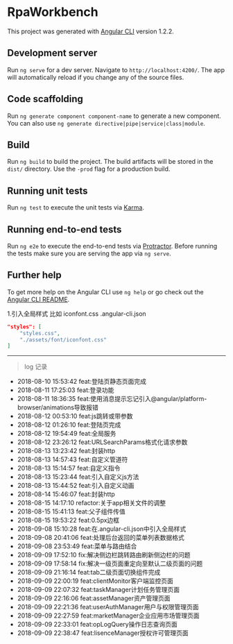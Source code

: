# RpaWorkbench

This project was generated with [Angular CLI](https://github.com/angular/angular-cli) version 1.2.2.

## Development server

Run `ng serve` for a dev server. Navigate to `http://localhost:4200/`. The app will automatically reload if you change any of the source files.

## Code scaffolding

Run `ng generate component component-name` to generate a new component. You can also use `ng generate directive|pipe|service|class|module`.

## Build

Run `ng build` to build the project. The build artifacts will be stored in the `dist/` directory. Use the `-prod` flag for a production build.

## Running unit tests

Run `ng test` to execute the unit tests via [Karma](https://karma-runner.github.io).

## Running end-to-end tests

Run `ng e2e` to execute the end-to-end tests via [Protractor](http://www.protractortest.org/).
Before running the tests make sure you are serving the app via `ng serve`.

## Further help

To get more help on the Angular CLI use `ng help` or go check out the [Angular CLI README](https://github.com/angular/angular-cli/blob/master/README.md).


1.引入全局样式 比如 iconfont.css
.angular-cli.json
```json
"styles": [
    "styles.css",
    "./assets/font/iconfont.css"
]
```

****

> log 记录

* 2018-08-10 15:53:42 feat:登陆页静态页面完成
* 2018-08-11 17:25:03 feat:登录功能
* 2018-08-11 18:36:35 feat:使用消息提示忘记引入@angular/platform-browser/animations导致报错
* 2018-08-12 00:53:10 feat:js跳转或带参数
* 2018-08-12 01:26:10 feat:登陆页完成
* 2018-08-12 19:54:49 feat:全局服务
* 2018-08-12 23:26:12 feat:URLSearchParams格式化请求参数
* 2018-08-13 13:23:42 feat:封装http
* 2018-08-13 14:57:43 feat:自定义管道符
* 2018-08-13 15:14:57 feat:自定义指令
* 2018-08-13 15:23:44 feat:引入自定义js方法
* 2018-08-13 15:44:52 feat:引入自定义动画
* 2018-08-14 15:46:07 feat:封装http
* 2018-08-15 14:17:10 refactor:关于app相关文件的调整
* 2018-08-15 15:41:13 feat:父子组件传值
* 2018-08-15 19:53:22 feat:0.5px边框
* 2018-09-08 15:10:28 feat:在.angular-cli.json中引入全局样式
* 2018-09-08 20:41:06 feat:处理后台返回的菜单列表数据格式
* 2018-09-08 23:53:49 feat:菜单与路由结合
* 2018-09-09 17:52:10 fix:解决侧边栏跳转路由刷新侧边栏的问题
* 2018-09-09 17:58:14 fix:解决一级页面重定向至默认二级页面的问题
* 2018-09-09 21:16:14 feat:tab二级页面切换组件完成
* 2018-09-09 22:00:19 feat:clientMonitor客户端监控页面
* 2018-09-09 22:07:32 feat:taskManager计划任务管理页面
* 2018-09-09 22:16:06 feat:assetManager资产管理页面* 2018-09-09 22:21:36 feat:userAuthManager用户与权限管理页面* 2018-09-09 22:27:59 feat:marketManager企业应用市场管理页面* 2018-09-09 22:33:01 feat:opLogQuery操作日志查询页面* 2018-09-09 22:38:47 feat:lisenceManager授权许可管理页面